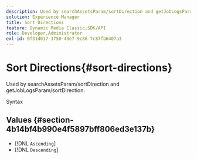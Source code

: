 ```yaml
---
description: Used by searchAssetsParam/sortDirection and getJobLogsParam/sortDirection.
solution: Experience Manager
title: Sort Directions
feature: Dynamic Media Classic,SDK/API
role: Developer,Administrator
exl-id: 0f31d017-3750-43e7-9c86-7c87fb6407a3
---
```

# Sort Directions{#sort-directions}

Used by searchAssetsParam/sortDirection and getJobLogsParam/sortDirection.

 Syntax 

## Values {#section-4b14bf4b990e4f5897bff806ed3e137b}

* [!DNL `Ascending`]
* [!DNL `Descending`]
